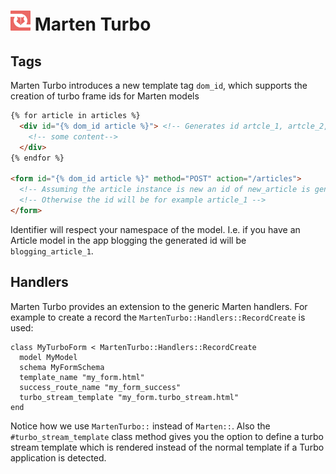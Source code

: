 <h1>
  <img src="./logo.svg" height="32" width="32" alt="Marten Turbo Logo">
  <span>Marten Turbo</span>
</h1>

## Tags

Marten Turbo introduces a new template tag `dom_id`, which supports the creation of turbo frame ids for Marten models

```html
{% for article in articles %}
  <div id="{% dom_id article %}"> <!-- Generates id artcle_1, artcle_2, etc. -->
    <!-- some content-->
  </div>
{% endfor %}

<form id="{% dom_id article %}" method="POST" action="/articles">
  <!-- Assuming the article instance is new an id of new_article is generated -->
  <!-- Otherwise the id will be for example article_1 -->
</form>
```

Identifier will respect your namespace of the model. I.e. if you have an Article model in the app blogging the generated id will be `blogging_article_1`.


## Handlers

Marten Turbo provides an extension to the generic Marten handlers. For example to create a record the `MartenTurbo::Handlers::RecordCreate` is used:

```crystal
class MyTurboForm < MartenTurbo::Handlers::RecordCreate
  model MyModel
  schema MyFormSchema
  template_name "my_form.html"
  success_route_name "my_form_success"
  turbo_stream_template "my_form.turbo_stream.html"
end
```

Notice how we use `MartenTurbo::` instead of `Marten::`. Also the `#turbo_stream_template` class method gives you the option to define a turbo stream template which is
rendered instead of the normal template if a Turbo application is detected.
